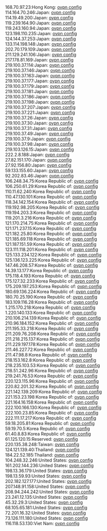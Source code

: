 168.70.97.23:Hong Kong: [ovpn config](vpn/168_70_97_23.ovpn)  
114.164.70.246:Japan: [ovpn config](vpn/114_164_70_246.ovpn)  
114.19.49.200:Japan: [ovpn config](vpn/114_19_49_200.ovpn)  
119.239.164.90:Japan: [ovpn config](vpn/119_239_164_90.ovpn)  
119.243.160.94:Japan: [ovpn config](vpn/119_243_160_94.ovpn)  
123.198.110.235:Japan: [ovpn config](vpn/123_198_110_235.ovpn)  
124.144.37.253:Japan: [ovpn config](vpn/124_144_37_253.ovpn)  
133.114.198.148:Japan: [ovpn config](vpn/133_114_198_148.ovpn)  
202.70.179.109:Japan: [ovpn config](vpn/202_70_179_109.ovpn)  
211.129.241.106:Japan: [ovpn config](vpn/211_129_241_106.ovpn)  
217.178.81.169:Japan: [ovpn config](vpn/217_178_81_169.ovpn)  
219.100.37.114:Japan: [ovpn config](vpn/219_100_37_114.ovpn)  
219.100.37.146:Japan: [ovpn config](vpn/219_100_37_146.ovpn)  
219.100.37.163:Japan: [ovpn config](vpn/219_100_37_163.ovpn)  
219.100.37.177:Japan: [ovpn config](vpn/219_100_37_177.ovpn)  
219.100.37.179:Japan: [ovpn config](vpn/219_100_37_179.ovpn)  
219.100.37.181:Japan: [ovpn config](vpn/219_100_37_181.ovpn)  
219.100.37.186:Japan: [ovpn config](vpn/219_100_37_186.ovpn)  
219.100.37.198:Japan: [ovpn config](vpn/219_100_37_198.ovpn)  
219.100.37.207:Japan: [ovpn config](vpn/219_100_37_207.ovpn)  
219.100.37.221:Japan: [ovpn config](vpn/219_100_37_221.ovpn)  
219.100.37.26:Japan: [ovpn config](vpn/219_100_37_26.ovpn)  
219.100.37.30:Japan: [ovpn config](vpn/219_100_37_30.ovpn)  
219.100.37.31:Japan: [ovpn config](vpn/219_100_37_31.ovpn)  
219.100.37.49:Japan: [ovpn config](vpn/219_100_37_49.ovpn)  
219.100.37.9:Japan: [ovpn config](vpn/219_100_37_9.ovpn)  
219.100.37.98:Japan: [ovpn config](vpn/219_100_37_98.ovpn)  
219.103.126.15:Japan: [ovpn config](vpn/219_103_126_15.ovpn)  
222.2.8.188:Japan: [ovpn config](vpn/222_2_8_188.ovpn)  
27.82.151.170:Japan: [ovpn config](vpn/27_82_151_170.ovpn)  
27.92.156.80:Japan: [ovpn config](vpn/27_92_156_80.ovpn)  
59.133.155.60:Japan: [ovpn config](vpn/59_133_155_60.ovpn)  
92.202.83.46:Japan: [ovpn config](vpn/92_202_83_46.ovpn)  
106.248.34.75:Korea Republic of: [ovpn config](vpn/106_248_34_75.ovpn)  
106.250.61.29:Korea Republic of: [ovpn config](vpn/106_250_61_29.ovpn)  
110.11.62.240:Korea Republic of: [ovpn config](vpn/110_11_62_240.ovpn)  
110.47.130.101:Korea Republic of: [ovpn config](vpn/110_47_130_101.ovpn)  
118.34.142.154:Korea Republic of: [ovpn config](vpn/118_34_142_154.ovpn)  
119.192.98.205:Korea Republic of: [ovpn config](vpn/119_192_98_205.ovpn)  
119.194.203.3:Korea Republic of: [ovpn config](vpn/119_194_203_3.ovpn)  
119.201.3.216:Korea Republic of: [ovpn config](vpn/119_201_3_216.ovpn)  
121.170.214.75:Korea Republic of: [ovpn config](vpn/121_170_214_75.ovpn)  
121.171.237.15:Korea Republic of: [ovpn config](vpn/121_171_237_15.ovpn)  
121.182.25.80:Korea Republic of: [ovpn config](vpn/121_182_25_80.ovpn)  
121.185.69.118:Korea Republic of: [ovpn config](vpn/121_185_69_118.ovpn)  
121.187.151.59:Korea Republic of: [ovpn config](vpn/121_187_151_59.ovpn)  
123.111.118.201:Korea Republic of: [ovpn config](vpn/123_111_118_201.ovpn)  
125.133.234.122:Korea Republic of: [ovpn config](vpn/125_133_234_122.ovpn)  
125.136.123.225:Korea Republic of: [ovpn config](vpn/125_136_123_225.ovpn)  
147.46.208.57:Korea Republic of: [ovpn config](vpn/147_46_208_57.ovpn)  
14.39.13.177:Korea Republic of: [ovpn config](vpn/14_39_13_177.ovpn)  
175.118.4.193:Korea Republic of: [ovpn config](vpn/175_118_4_193.ovpn)  
175.127.32.233:Korea Republic of: [ovpn config](vpn/175_127_32_233.ovpn)  
175.209.197.253:Korea Republic of: [ovpn config](vpn/175_209_197_253.ovpn)  
180.69.136.224:Korea Republic of: [ovpn config](vpn/180_69_136_224.ovpn)  
180.70.25.190:Korea Republic of: [ovpn config](vpn/180_70_25_190.ovpn)  
183.109.116.28:Korea Republic of: [ovpn config](vpn/183_109_116_28.ovpn)  
1.215.170.218:Korea Republic of: [ovpn config](vpn/1_215_170_218.ovpn)  
1.220.140.133:Korea Republic of: [ovpn config](vpn/1_220_140_133.ovpn)  
210.106.214.139:Korea Republic of: [ovpn config](vpn/210_106_214_139.ovpn)  
210.96.184.152:Korea Republic of: [ovpn config](vpn/210_96_184_152.ovpn)  
211.195.33.218:Korea Republic of: [ovpn config](vpn/211_195_33_218.ovpn)  
211.209.76.208:Korea Republic of: [ovpn config](vpn/211_209_76_208.ovpn)  
211.218.215.137:Korea Republic of: [ovpn config](vpn/211_218_215_137.ovpn)  
211.229.197.178:Korea Republic of: [ovpn config](vpn/211_229_197_178.ovpn)  
211.46.227.72:Korea Republic of: [ovpn config](vpn/211_46_227_72.ovpn)  
211.47.98.8:Korea Republic of: [ovpn config](vpn/211_47_98_8.ovpn)  
218.153.162.8:Korea Republic of: [ovpn config](vpn/218_153_162_8.ovpn)  
218.235.103.53:Korea Republic of: [ovpn config](vpn/218_235_103_53.ovpn)  
218.51.242.96:Korea Republic of: [ovpn config](vpn/218_51_242_96.ovpn)  
219.241.76.53:Korea Republic of: [ovpn config](vpn/219_241_76_53.ovpn)  
220.123.115.96:Korea Republic of: [ovpn config](vpn/220_123_115_96.ovpn)  
220.82.201.32:Korea Republic of: [ovpn config](vpn/220_82_201_32.ovpn)  
221.142.139.209:Korea Republic of: [ovpn config](vpn/221_142_139_209.ovpn)  
221.153.23.198:Korea Republic of: [ovpn config](vpn/221_153_23_198.ovpn)  
221.164.16.158:Korea Republic of: [ovpn config](vpn/221_164_16_158.ovpn)  
222.100.166.130:Korea Republic of: [ovpn config](vpn/222_100_166_130.ovpn)  
222.100.23.85:Korea Republic of: [ovpn config](vpn/222_100_23_85.ovpn)  
222.111.17.217:Korea Republic of: [ovpn config](vpn/222_111_17_217.ovpn)  
59.18.205.81:Korea Republic of: [ovpn config](vpn/59_18_205_81.ovpn)  
59.19.70.5:Korea Republic of: [ovpn config](vpn/59_19_70_5.ovpn)  
61.40.8.83:Korea Republic of: [ovpn config](vpn/61_40_8_83.ovpn)  
61.125.120.15:Reserved: [ovpn config](vpn/61_125_120_15.ovpn)  
220.135.38.248:Taiwan: [ovpn config](vpn/220_135_38_248.ovpn)  
124.121.139.40:Thailand: [ovpn config](vpn/124_121_139_40.ovpn)  
184.22.52.185:Thailand: [ovpn config](vpn/184_22_52_185.ovpn)  
104.248.32.246:United States: [ovpn config](vpn/104_248_32_246.ovpn)  
161.202.144.236:United States: [ovpn config](vpn/161_202_144_236.ovpn)  
198.13.36.179:United States: [ovpn config](vpn/198_13_36_179.ovpn)  
198.13.59.93:United States: [ovpn config](vpn/198_13_59_93.ovpn)  
202.182.127.177:United States: [ovpn config](vpn/202_182_127_177.ovpn)  
207.148.91.158:United States: [ovpn config](vpn/207_148_91_158.ovpn)  
208.94.244.242:United States: [ovpn config](vpn/208_94_244_242.ovpn)  
23.241.12.135:United States: [ovpn config](vpn/23_241_12_135.ovpn)  
45.32.29.3:United States: [ovpn config](vpn/45_32_29_3.ovpn)  
68.105.65.181:United States: [ovpn config](vpn/68_105_65_181.ovpn)  
72.201.16.32:United States: [ovpn config](vpn/72_201_16_32.ovpn)  
73.126.111.180:United States: [ovpn config](vpn/73_126_111_180.ovpn)  
116.118.53.130:Viet Nam: [ovpn config](vpn/116_118_53_130.ovpn)  
